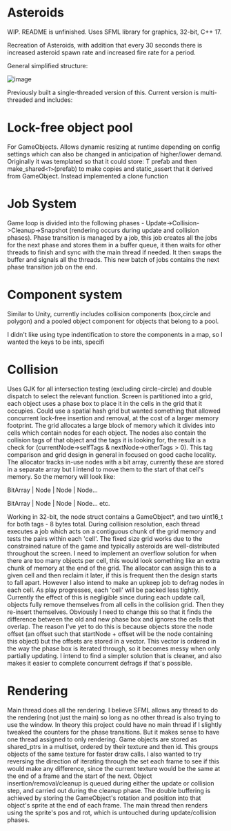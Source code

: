 # Asteroids
WIP. README is unfinished.
Uses SFML library for graphics, 32-bit, C++ 17.

Recreation of Asteroids, with addition that every 30 seconds there is increased asteroid spawn rate and increased fire rate for a period.

General simplified structure:

![image](https://github.com/MilesOram/Asteroids/assets/86774698/37dd3353-e852-4466-aaec-41187d7c8d94)


Previously built a single-threaded version of this. Current version is multi-threaded and includes:

# Lock-free object pool
For GameObjects.
Allows dynamic resizing at runtime depending on config settings which can also be changed in anticipation of higher/lower demand.
Originally it was templated so that it could store: T prefab and then make_shared`<T>`(prefab) to make copies and static_assert that it derived from GameObject.
Instead implemented a clone function

# Job System
Game loop is divided into the following phases - Update->Collision->Cleanup->Snapshot (rendering occurs during update and collision phases). 
Phase transition is managed by a job, this job creates all the jobs for the next phase and stores them in a buffer queue, it then waits for other threads to finish and sync with the main thread if needed. 
It then swaps the buffer and signals all the threads. 
This new batch of jobs contains the next phase transition job on the end.

# Component system
Similar to Unity, currently includes collision components (box,circle and polygon) and a pooled object component for objects that belong to a pool.

I didn't like using type indentification to store the components in a map, so I wanted the keys to be ints, specifi

# Collision
Uses GJK for all intersection testing (excluding circle-circle) and double dispatch to select the relevant function.
Screen is partitioned into a grid, each object uses a phase box to place it in the cells in the grid that it occupies.
Could use a spatial hash grid but wanted something that allowed concurrent lock-free insertion and removal, at the cost of a larger memory footprint.
The grid allocates a large block of memory which it divides into cells which contain nodes for each object.
The nodes also contain the collision tags of that object and the tags it is looking for, the result is a check for (currentNode->selfTags & nextNode->otherTags > 0).
This tag comparison and grid design in general in focused on good cache locality.
The allocator tracks in-use nodes with a bit array, currently these are stored in a separate array but I intend to move them to the start of that cell's memory.
So the memory will look like:

BitArray | Node | Node | Node...

BitArray | Node | Node | Node...
etc.

Working in 32-bit, the node struct contains a GameObject*, and two uint16_t for both tags - 8 bytes total.
During collision resolution, each thread executes a job which acts on a contiguous chunk of the grid memory and tests the pairs within each 'cell'.
The fixed size grid works due to the constrained nature of the game and typically asteroids are well-distributed throughout the screen.
I need to implement an overflow solution for when there are too many objects per cell, this would look something like an extra chunk of memory at the end of the grid.
The allocator can assign this to a given cell and then reclaim it later, if this is frequent then the design starts to fall apart.
However I also intend to make an upkeep job to defrag nodes in each cell.
As play progresses, each 'cell' will be packed less tightly.
Currently the effect of this is negligible since during each update call, objects fully remove themselves from all cells in the collision grid.
Then they re-insert themselves.
Obviously I need to change this so that it finds the difference between the old and new phase box and ignores the cells that overlap.
The reason I've yet to do this is because objects store the node offset (an offset such that startNode + offset will be the node containing this object) but the offsets are stored in a vector.
This vector is ordered in the way the phase box is iterated through, so it becomes messy when only partially updating.
I intend to find a simpler solution that is cleaner, and also makes it easier to complete concurrent defrags if that's possible.

# Rendering
Main thread does all the rendering.
I believe SFML allows any thread to do the rendering (not just the main) so long as no other thread is also trying to use the window.
In theory this project could have no main thread if I slightly tweaked the counters for the phase transitions.
But it makes sense to have one thread assigned to only rendering.
Game objects are stored as shared_ptrs in a multiset, ordered by their texture and then id.
This groups objects of the same texture for faster draw calls.
I also wanted to try reversing the direction of iterating through the set each frame to see if this would make any difference, since the current texture would be the same at the end of a frame and the start of the next.
Object insertion/removal/cleanup is queued during either the update or collision step, and carried out during the cleanup phase.
The double buffering is achieved by storing the GameObject's rotation and position into that object's sprite at the end of each frame.
The main thread then renders using the sprite's pos and rot, which is untouched during update/collision phases.


